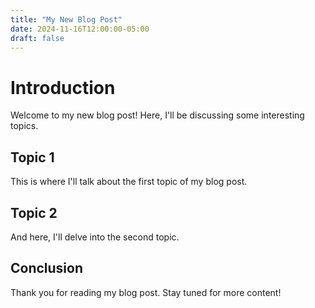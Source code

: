 ```yaml
---
title: "My New Blog Post"
date: 2024-11-16T12:00:00-05:00
draft: false
---
```


# Introduction

Welcome to my new blog post! Here, I'll be discussing some interesting topics.

## Topic 1

This is where I'll talk about the first topic of my blog post.

## Topic 2

And here, I'll delve into the second topic.

## Conclusion

Thank you for reading my blog post. Stay tuned for more content!
